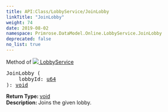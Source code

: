 ```yaml
---
title: API:Class/LobbyService/JoinLobby
linkTitle: "JoinLobby"
weight: 74
date: 2019-08-02
namespace: Primrose.DataModel.Online.LobbyService.JoinLobby
deprecated: false
no_list: true
---
```

Method of <a href="/docs/api-reference/Class/LobbyService"><img src="/icons/silk/default.png"/>&nbsp;LobbyService</a>
<pre class="method-declaration">
JoinLobby (
    lobbyId: <a class="type" href="/docs/api-reference/System/Primitives#uint64">u64</a>
): <a class="type" href="/docs/api-reference/System/void">void</a></pre>
<b>Return Type: </b>
<a class="type" href="/docs/api-reference/System/void">void</a>
<br/>
<b>Description: </b>
Joins the given lobby.

